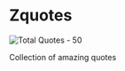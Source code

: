 # Zquotes

![Total Quotes - 50](https://img.shields.io/badge/total%20quotes-50-brightgreen.svg)

Collection of amazing quotes
